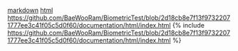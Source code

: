 [markdown](documentation/markdown/index.md)
[html](documentation/html/index.html)
https://github.com/BaeWooRam/BiometricTest/blob/2d18cb8e7f13f97322071777ee3c41f05c5d0f60/documentation/html/index.html
{% include https://github.com/BaeWooRam/BiometricTest/blob/2d18cb8e7f13f97322071777ee3c41f05c5d0f60/documentation/html/index.html %}

